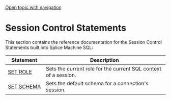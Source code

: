[Open topic with navigation](../../../index.html#Shared/SQLReference/Statements/Intro.SessionControlStatements.html)

[]()Session Control Statements
==============================

This section contains the reference documentation for the Session Control Statements built into Splice Machine SQL:

| Statement                    | Description                                                     |
|------------------------------|-----------------------------------------------------------------|
| [SET ROLE](SetRole.html)     | Sets the current role for the current SQL context of a session. |
| [SET SCHEMA](SetSchema.html) | Sets the default schema for a connection's session.             |

 


